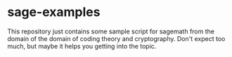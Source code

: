 sage-examples
=============

This repository just contains some sample script 
for sagemath from the domain of the domain of 
coding theory and cryptography. Don't expect too 
much, but maybe it helps you getting into the topic.
